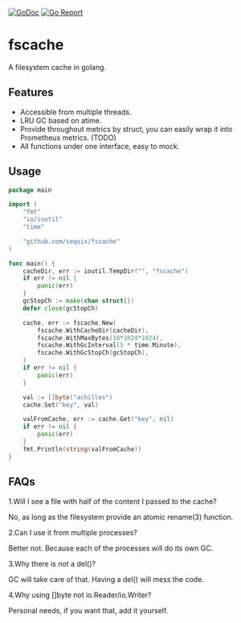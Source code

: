 [![GoDoc](https://godoc.org/github.com/sequix/fscache?status.svg)](http://godoc.org/github.com/sequix/fscache)
[![Go Report](https://goreportcard.com/badge/github.com/sequix/fscache)](https://goreportcard.com/report/github.com/sequix/fscache)

# fscache

A filesystem cache in golang.

## Features

* Accessible from multiple threads.
* LRU GC based on atime.
* Provide throughout metrics by struct, you can easily wrap it into Prometheus metrics. (TODO)
* All functions under one interface, easy to mock.

## Usage

```go
package main

import (
	"fmt"
	"io/ioutil"
	"time"

	"github.com/sequix/fscache"
)

func main() {
	cacheDir, err := ioutil.TempDir("", "fscache")
	if err != nil {
		panic(err)
	}
	gcStopCh := make(chan struct{})
	defer close(gcStopCh)

	cache, err := fscache.New(
		fscache.WithCacheDir(cacheDir),
		fscache.WithMaxBytes(10*1024*1024),
		fscache.WithGcInterval(5 * time.Minute),
		fscache.WithGcStopCh(gcStopCh),
	)
	if err != nil {
		panic(err)
	}

	val := []byte("achilles")
	cache.Set("key", val)

	valFromCache, err := cache.Get("key", nil)
	if err != nil {
		panic(err)
	}
	fmt.Println(string(valFromCache))
}
```

## FAQs

1.Will I see a file with half of the content I passed to the cache?

No, as long as the filesystem provide an atomic rename(3) function.

2.Can I use it from multiple processes?

Better not. Because each of the processes will do its own GC.

3.Why there is not a del()?

GC will take care of that. Having a del() will mess the code.

4.Why using []byte not io.Reader/io.Writer?

Personal needs, if you want that, add it yourself.